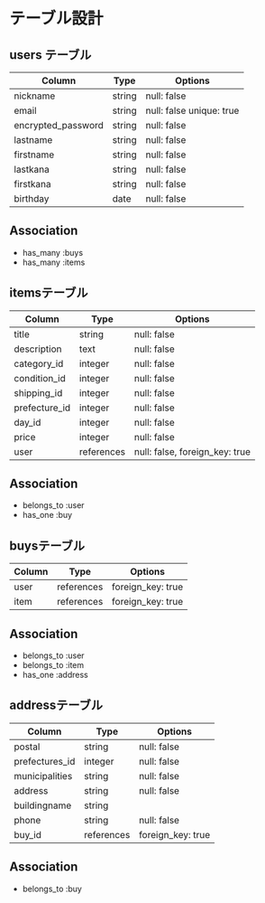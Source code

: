 # テーブル設計

## users テーブル

| Column             | Type   | Options                  |
| ------------------ | ------ | ------------------------ |
| nickname           | string | null: false              |
| email              | string | null: false unique: true |
| encrypted_password | string | null: false              |
| lastname           | string | null: false              |
| firstname          | string | null: false              |
| lastkana           | string | null: false              |
| firstkana          | string | null: false              |
| birthday           | date   | null: false              |

## Association

- has_many :buys
- has_many :items

## itemsテーブル

| Column        | Type       | Options                        |
| ------------- | ---------- | ------------------------------ |
| title         | string     | null: false                    |
| description   | text       | null: false                    |
| category_id   | integer    | null: false                    |
| condition_id  | integer    | null: false                    |
| shipping_id   | integer    | null: false                    |
| prefecture_id | integer    | null: false                    |
| day_id        | integer    | null: false                    |
| price         | integer    | null: false                    |
| user          | references | null: false, foreign_key: true |

## Association

- belongs_to :user
- has_one :buy

## buysテーブル

| Column         | Type       | Options            |
| -------------- | ---------- | ------------------ |
| user           | references | foreign_key: true  |
| item           | references | foreign_key: true  |

## Association

- belongs_to :user
- belongs_to :item
- has_one :address

## addressテーブル

| Column         | Type    | Options     |
| -------------- | ------- | ----------- |
| postal         | string  | null: false |
| prefectures_id | integer | null: false |
| municipalities | string  | null: false |
| address        | string  | null: false |
| buildingname   | string  |             |
| phone          | string  | null: false |
| buy_id        | references | foreign_key: true  |
## Association

- belongs_to :buy


